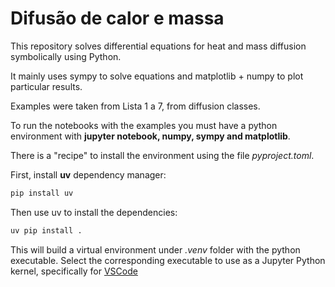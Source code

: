 # Difusão de calor e massa

This repository solves differential equations for heat and mass diffusion symbolically using Python.

It mainly uses sympy to solve equations and matplotlib + numpy to plot particular results.

Examples were taken from Lista 1 a 7, from diffusion classes.

To run the notebooks with the examples you must have a python environment with **jupyter notebook, numpy, sympy and matplotlib**.

There is a "recipe" to install the environment using the file *pyproject.toml*.

First, install **uv** dependency manager:

```bash
pip install uv
```

Then use uv to install the dependencies:

```bash
uv pip install .
```

This will build a virtual environment under *.venv* folder with the python executable.
Select the corresponding executable to use as a Jupyter Python kernel, specifically for [VSCode](https://code.visualstudio.com/docs/datascience/jupyter-kernel-management)
